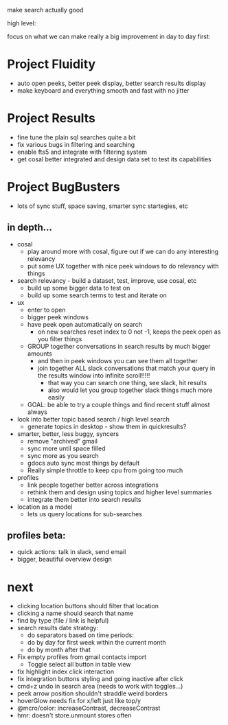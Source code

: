 make search actually good

high level:

focus on what we can make really a big improvement in day to day first:

# Project Fluidity

- auto open peeks, better peek display, better search results display
- make keyboard and everything smooth and fast with no jitter

# Project Results

- fine tune the plain sql searches quite a bit
- fix various bugs in filtering and searching
- enable fts5 and integrate with filtering system
- get cosal better integrated and design data set to test its capabilities

# Project BugBusters

- lots of sync stuff, space saving, smarter sync startegies, etc

## in depth...

- cosal
  - play around more with cosal, figure out if we can do any interesting relevancy
  - put some UX together with nice peek windows to do relevancy with things
- search relevancy - build a dataset, test, improve, use cosal, etc
  - build up some bigger data to test on
  - build up some search terms to test and iterate on
- ux
  - enter to open
  - bigger peek windows
  - have peek open automatically on search
    - on new searches reset index to 0 not -1, keeps the peek open as you filter things
  - GROUP together conversations in search results by much bigger amounts
    - and then in peek windows you can see them all together
    - join together ALL slack conversations that match your query in the results window into infinite scroll!!!!!
      - that way you can search one thing, see slack, hit results
      - also would let you group together slack things much more easily
  - GOAL: be able to try a couple things and find recent stuff almost always
- look into better topic based search / high level search
  - generate topics in desktop - show them in quickresults?
- smarter, better, less buggy, syncers
  - remove "archived" gmail
  - sync more until space filled
  - sync more as you search
  - gdocs auto sync most things by default
  - Really simple throttle to keep cpu from going too much
- profiles
  - link people together better across integrations
  - rethink them and design using topics and higher level summaries
  - integrate them better into search results
- location as a model
  - lets us query locations for sub-searches

## profiles beta:

- quick actions: talk in slack, send email
- bigger, beautiful overview design

# next

- clicking location buttons should filter that location
- clicking a name should search that name
- find by type (file / link is helpful)
- search results date strategy:
  - do separators based on time periods:
  - do by day for first week within the current month
  - do by month after that
- Fix empty profiles from gmail contacts import
  - Toggle select all button in table view
- fix highlight index click interaction
- fix integration buttons styling and going inactive after click
- cmd+z undo in search area (needs to work with toggles...)
- peek arrow position shouldn't straddle weird borders
- hoverGlow needs fix for x/left just like top/y
- @mcro/color: increaseContrast, decreaseContrast
- hmr: doesn't store.unmount stores often
